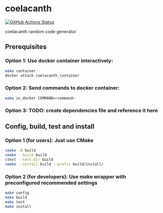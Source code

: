 # coelacanth
[![GitHub Actions Status](https://github.com/Latimeriidae/coelacanth/actions/workflows/workflow.yml/badge.svg)](https://github.com/Latimeriidae/coelacanth/actions)

coelacanth random code generator

## Prerequisites
### Option 1: Use docker container interactively:
```bash
make container
docker attach coelacanth_container
```
### Option 2: Send commands to docker container:
```bash
make in_docker COMMAND=<command>
```

### Option 3: TODO: create dependencies file and reference it here

## Config, build, test and install
### Option 1 (for users): Just use CMake
```bash
cmake -B build
cmake --build build
ctest --test-dir build
cmake --install build --prefix build/install/
```

### Option 2 (for developers): Use make wrapper with preconfigured recommended settings
```bash
make config
make build
make test
make install
```
